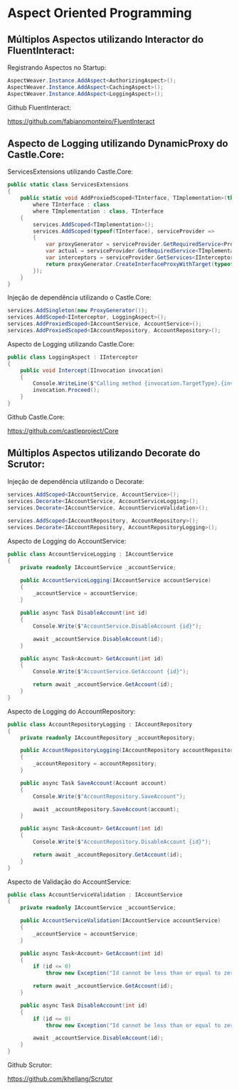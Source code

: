 # Aspect Oriented Programming

## Múltiplos Aspectos utilizando Interactor do FluentInteract:

Registrando Aspectos no Startup:

```csharp
AspectWeaver.Instance.AddAspect<AuthorizingAspect>();
AspectWeaver.Instance.AddAspect<CachingAspect>();
AspectWeaver.Instance.AddAspect<LoggingAspect>();
```

Github FluentInteract:

https://github.com/fabianomonteiro/FluentInteract

## Aspecto de Logging utilizando DynamicProxy do Castle.Core:

ServicesExtensions utilizando Castle.Core:

```csharp
public static class ServicesExtensions
{
    public static void AddProxiedScoped<TInterface, TImplementation>(this IServiceCollection services)
        where TInterface : class
        where TImplementation : class, TInterface
    {
        services.AddScoped<TImplementation>();
        services.AddScoped(typeof(TInterface), serviceProvider =>
        {
            var proxyGenerator = serviceProvider.GetRequiredService<ProxyGenerator>();
            var actual = serviceProvider.GetRequiredService<TImplementation>();
            var interceptors = serviceProvider.GetServices<IInterceptor>().ToArray();
            return proxyGenerator.CreateInterfaceProxyWithTarget(typeof(TInterface), actual, interceptors);
        });
    }
}
```

Injeção de dependência utilizando o Castle.Core:

```csharp
services.AddSingleton(new ProxyGenerator());
services.AddScoped<IInterceptor, LoggingAspect>();
services.AddProxiedScoped<IAccountService, AccountService>();
services.AddProxiedScoped<IAccountRepository, AccountRepository>();
```

Aspecto de Logging utilizando Castle.Core:

```csharp
public class LoggingAspect : IInterceptor
{
    public void Intercept(IInvocation invocation)
    {
        Console.WriteLine($"Calling method {invocation.TargetType}.{invocation.Method.Name}.");
        invocation.Proceed();
    }
}
```

Github Castle.Core:

https://github.com/castleproject/Core

## Múltiplos Aspectos utilizando Decorate do Scrutor:

Injeção de dependência utilizando o Decorate:

```csharp
services.AddScoped<IAccountService, AccountService>();
services.Decorate<IAccountService, AccountServiceLogging>();
services.Decorate<IAccountService, AccountServiceValidation>();
            
services.AddScoped<IAccountRepository, AccountRepository>();
services.Decorate<IAccountRepository, AccountRepositoryLogging>();
```
Aspecto de Logging do AccountService:
 
```csharp
public class AccountServiceLogging : IAccountService
{
    private readonly IAccountService _accountService;

    public AccountServiceLogging(IAccountService accountService)
    {
        _accountService = accountService;
    }

    public async Task DisableAccount(int id)
    {
        Console.Write($"AccountService.DisableAccount {id}");

        await _accountService.DisableAccount(id);
    }

    public async Task<Account> GetAccount(int id)
    {
        Console.Write($"AccountService.GetAccount {id}");

        return await _accountService.GetAccount(id);
    }
}
```

Aspecto de Logging do AccountRepository:

```csharp
public class AccountRepositoryLogging : IAccountRepository
{
    private readonly IAccountRepository _accountRepository;

    public AccountRepositoryLogging(IAccountRepository accountRepository)
    {
        _accountRepository = accountRepository;
    }

    public async Task SaveAccount(Account account)
    {
        Console.Write($"AccountRepository.SaveAccount");

        await _accountRepository.SaveAccount(account);
    }

    public async Task<Account> GetAccount(int id)
    {
        Console.Write($"AccountRepository.DisableAccount {id}");

        return await _accountRepository.GetAccount(id);
    }
}
```
Aspecto de Validação do AccountService:

```csharp
public class AccountServiceValidation : IAccountService
{
    private readonly IAccountService _accountService;

    public AccountServiceValidation(IAccountService accountService)
    {
        _accountService = accountService;
    }

    public async Task<Account> GetAccount(int id)
    {
        if (id <= 0)
            throw new Exception("Id cannot be less than or equal to zero");

        return await _accountService.GetAccount(id);
    }

    public async Task DisableAccount(int id)
    {
        if (id <= 0)
            throw new Exception("Id cannot be less than or equal to zero");

        await _accountService.DisableAccount(id);
    }
}
```
Github Scrutor:

https://github.com/khellang/Scrutor
